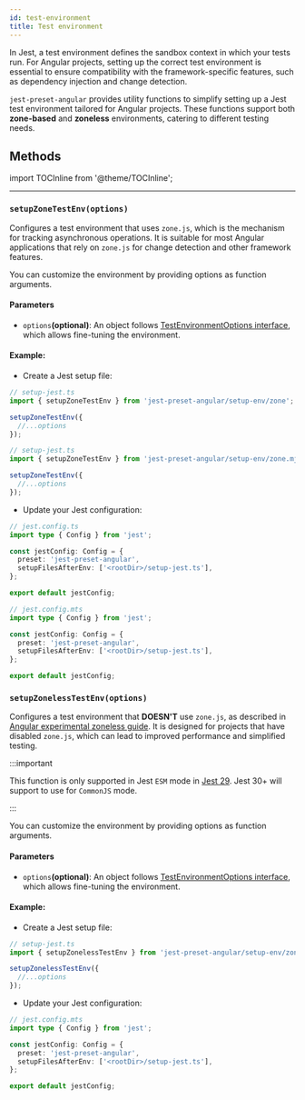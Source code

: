 ```yaml
---
id: test-environment
title: Test environment
---
```


In Jest, a test environment defines the sandbox context in which your tests run.
For Angular projects, setting up the correct test environment is essential to ensure compatibility with the
framework-specific features, such as dependency injection and change detection.

`jest-preset-angular` provides utility functions to simplify setting up a Jest test environment tailored for Angular projects.
These functions support both **zone-based** and **zoneless** environments, catering to different testing needs.

## Methods

import TOCInline from '@theme/TOCInline';

<TOCInline toc={toc.slice(1)} />

---

### `setupZoneTestEnv(options)`

Configures a test environment that uses `zone.js`, which is the mechanism for tracking asynchronous operations.
It is suitable for most Angular applications that rely on `zone.js` for change detection and other framework features.

You can customize the environment by providing options as function arguments.

#### Parameters

- `options`**(optional)**: An object follows [TestEnvironmentOptions interface](https://github.com/angular/angular/blob/a55341b1ab8d2bc4285a4cce59df7fc0b23c0125/packages/core/testing/src/test_bed_common.ts#L95), which allows fine-tuning the environment.

#### Example:

- Create a Jest setup file:

```ts tab={"label": "TypeScript CJS"}
// setup-jest.ts
import { setupZoneTestEnv } from 'jest-preset-angular/setup-env/zone';

setupZoneTestEnv({
  //...options
});
```

```ts tab={"label": "TypeScript ESM"}
// setup-jest.ts
import { setupZoneTestEnv } from 'jest-preset-angular/setup-env/zone.mjs';

setupZoneTestEnv({
  //...options
});
```

- Update your Jest configuration:

```ts tab={"label": "TypeScript CJS"}
// jest.config.ts
import type { Config } from 'jest';

const jestConfig: Config = {
  preset: 'jest-preset-angular',
  setupFilesAfterEnv: ['<rootDir>/setup-jest.ts'],
};

export default jestConfig;
```

```ts tab={"label": "TypeScript ESM"}
// jest.config.mts
import type { Config } from 'jest';

const jestConfig: Config = {
  preset: 'jest-preset-angular',
  setupFilesAfterEnv: ['<rootDir>/setup-jest.ts'],
};

export default jestConfig;
```

### `setupZonelessTestEnv(options)`

Configures a test environment that **DOESN'T** use `zone.js`, as described in [Angular experimental zoneless guide](https://angular.dev/guide/experimental/zoneless).
It is designed for projects that have disabled `zone.js`, which can lead to improved performance and simplified testing.

:::important

This function is only supported in Jest `ESM` mode in [Jest 29](https://github.com/jestjs/jest/issues/10962). Jest 30+ will support to use for `CommonJS` mode.

:::

You can customize the environment by providing options as function arguments.

#### Parameters

- `options`**(optional)**: An object follows [TestEnvironmentOptions interface](https://github.com/angular/angular/blob/a55341b1ab8d2bc4285a4cce59df7fc0b23c0125/packages/core/testing/src/test_bed_common.ts#L95), which allows fine-tuning the environment.

#### Example:

- Create a Jest setup file:

```ts tab={"label": "TypeScript ESM"}
// setup-jest.ts
import { setupZonelessTestEnv } from 'jest-preset-angular/setup-env/zone.mjs';

setupZonelessTestEnv({
  //...options
});
```

- Update your Jest configuration:

```ts tab={"label": "TypeScript ESM"}
// jest.config.mts
import type { Config } from 'jest';

const jestConfig: Config = {
  preset: 'jest-preset-angular',
  setupFilesAfterEnv: ['<rootDir>/setup-jest.ts'],
};

export default jestConfig;
```
